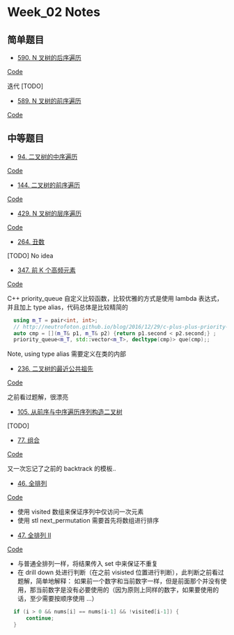 # Week_02 Notes

## 简单题目

* [590. N 叉树的后序遍历](https://leetcode-cn.com/problems/n-ary-tree-postorder-traversal/)

[Code](./590.n叉树的后序遍历.cpp)

迭代 [TODO]


* [589. N 叉树的前序遍历](https://leetcode-cn.com/problems/n-ary-tree-preorder-traversal/description/)

[Code](./589.n叉树的后序遍历.cpp)

## 中等题目

* [94. 二叉树的中序遍历](https://leetcode-cn.com/problems/binary-tree-inorder-traversal/)

[Code](./94.二叉树的中序遍历.cpp)


* [144. 二叉树的前序遍历](https://leetcode-cn.com/problems/binary-tree-preorder-traversal/)

[Code](./144.二叉树的前序遍历.cpp)

* [429. N 叉树的层序遍历](https://leetcode-cn.com/problems/n-ary-tree-level-order-traversal/)

[Code](./429.n叉树的层序遍历)

* [264. 丑数](https://leetcode-cn.com/problems/ugly-number-ii/)

[TODO] No idea

* [347. 前 K 个高频元素](https://leetcode-cn.com/problems/top-k-frequent-elements/)

[Code](./347.前-k-个高频元素.cpp)

C++ priority_queue 自定义比较函数，比较优雅的方式是使用 lambda 表达式，并且加上 type alias，代码总体是比较精简的

``` cpp
  using m_T = pair<int, int>;
  // http://neutrofoton.github.io/blog/2016/12/29/c-plus-plus-priority-queue-with-comparator/
  auto cmp = [](m_T& p1, m_T& p2) {return p1.second < p2.second;} ;
  priority_queue<m_T, std::vector<m_T>, decltype(cmp)> que(cmp);; 
```

Note, using type alias 需要定义在类的内部

* [236. 二叉树的最近公共祖先](https://leetcode-cn.com/problems/lowest-common-ancestor-of-a-binary-tree/)

[Code](./236.二叉树的最近公共祖先.cpp)

之前看过题解，很漂亮


* [105. 从前序与中序遍历序列构造二叉树](https://leetcode-cn.com/problems/construct-binary-tree-from-preorder-and-inorder-traversal/)

[TODO]

* [77. 组合](https://leetcode-cn.com/problems/combinations/)

[Code](./77.组合.cpp)

又一次忘记了之前的 backtrack 的模板..

* [46. 全排列](https://leetcode-cn.com/problems/permutations/)

[Code](./46.全排列.cpp)

  - 使用 visited 数组来保证序列中仅访问一次元素
  - 使用 stl next_permutation 需要首先将数组进行排序

* [47. 全排列 II](https://leetcode-cn.com/problems/permutations-ii/)

[Code](./47.全排列-ii.cpp)

  - 与普通全排列一样，将结果传入 set 中来保证不重复
  - 在 drill down 处进行判断（在之前 visisted 位置进行判断），此判断之前看过题解，简单地解释：
  如果前一个数字和当前数字一样，但是前面那个并没有使用，那当前数字是没有必要使用的（因为原则上同样的数字，如果要使用的话，至少需要按顺序使用 ...）

  ``` cpp
    if (i > 0 && nums[i] == nums[i-1] && !visited[i-1]) {
        continue;
    }
  ```